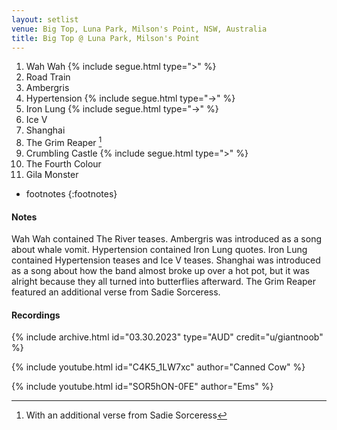```yaml
---
layout: setlist
venue: Big Top, Luna Park, Milson's Point, NSW, Australia
title: Big Top @ Luna Park, Milson's Point
---
```


1. Wah Wah
   {% include segue.html type=">" %}
2. Road Train
3. Ambergris
4. Hypertension
   {% include segue.html type="->" %}
5. Iron Lung
   {% include segue.html type="->" %}
6. Ice V
7. Shanghai
8. The Grim Reaper
   [^1]
9. Crumbling Castle
    {% include segue.html type=">" %}
10. The Fourth Colour
11. Gila Monster


<!--snippet-->

* footnotes
{:footnotes}
[^1]: With an additional verse from Sadie Sorceress

#### Notes
Wah Wah contained The River teases. Ambergris was introduced as a song about whale vomit.  Hypertension contained Iron Lung quotes.  Iron Lung contained Hypertension teases and Ice V teases.  Shanghai was introduced as a song about how the band almost broke up over a hot pot, but it was alright because they all turned into butterflies afterward.  The Grim Reaper featured an additional verse from Sadie Sorceress.

#### Recordings

{% include archive.html id="03.30.2023" type="AUD" credit="u/giantnoob" %}

{% include youtube.html id="C4K5_1LW7xc" author="Canned Cow" %}

{% include youtube.html id="SOR5hON-0FE" author="Ems" %}
